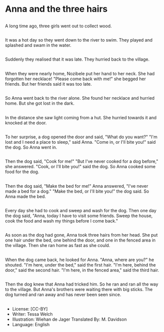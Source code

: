 # Anna and the three hairs

##
A long time ago, three girls went
out to collect wood.

##
It was a hot day so they went down
to the river to swim.
They played and splashed and
swam in the water.

##
Suddenly they realised that it was
late.
They hurried back to the village.

##
When they were nearly home,
Nozibele put her hand to her neck.
She had forgotten her necklace!
"Please come back with me!" she
begged her friends.
But her friends said it was too late.

##
So Anna went back to the river
alone.
She found her necklace and hurried
home.
But she got lost in the dark.

##
In the distance she saw light
coming from a hut.
She hurried towards it and knocked
at the door.

##
To her surprise, a dog opened the
door and said, "What do you want?"
"I'm lost and I need a place to
sleep," said Anna.
"Come in, or I'll bite you!" said the
dog.
So Anna went in.

##
Then the dog said, "Cook for me!"
"But I've never cooked for a dog
before," she answered.
"Cook, or I'll bite you!" said the dog.
So Anna cooked some food for the
dog.

##
Then the dog said, "Make the bed
for me!"
Anna answered, "I've never made a
bed for a dog."
"Make the bed, or I'll bite you!" the
dog said.
So Anna made the bed.

##
Every day she had to cook and
sweep and wash for the dog.
Then one day the dog said, "Anna,
today I have to visit some friends.
Sweep the house, cook the food and
wash my things before I come
back."

##
As soon as the dog had gone, Anna
took three hairs from her head.
She put one hair under the bed, one
behind the door, and one in the
fenced area in the village.
Then she ran home as fast as she
could.

##
When the dog came back, he looked
for Anna.
"Anna, where are you?" he shouted.
"I'm here, under the bed," said the
first hair.
"I'm here, behind the door," said the
second hair.
"I'm here, in the fenced area," said
the third hair.

##
Then the dog knew that Anna had
tricked him.
So he ran and ran all the way to the
village.
But Anna's brothers were waiting
there with big sticks.
The dog turned and ran away and
has never been seen since.

##
* License: [CC-BY]
* Writer: Tessa Welch
* Illustration: Wiehan de Jager
Translated By: M. Davidson
* Language: English
